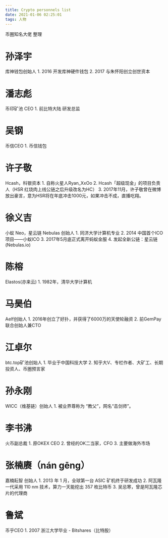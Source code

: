 ```yaml
---
title: Crypto personnels list
date: 2021-01-06 02:25:01
tags: 人物
---
```


币圈知名大佬 整理

# 孙泽宇

库神钱包创始人
    1. 2016 开发库神硬件钱包
    2. 2017 与朱怀阳创立创世资本

# 潘志彪

币印矿池 CEO
    1. 前比特大陆 研发总监

# 吴钢

币信CEO
    1. 币信钱包

# 许子敬

Hcash，科银资本
    1. 自称火星人Ryan_XxOo
    2. Hcash「超级现金」的项目负责人（HSR 红烧肉上线公链之后升级改名为HC）
    3. 2017年11月，许子敬曾在微博放出豪言，意为HSR将在年底冲击1000元，如果冲击不成，直播吃翔。

# 徐义吉

小蚁 Neo，星云链 Nebulas 创始人
    1. 同济大学计算机专业
    2. 2014 中国首个ICO项目——小蚁ICO
    3. 2017年5月底正式离开蚂蚁金服
    4. 发起全新公链：星云链(Nebulas.io)

# 陈榕

Elastos(亦来云)
    1. 1982年，清华大学计算机

# 马昊伯

Aelf创始人
    1. 2016年创立了好扑，并获得了6000万的天使轮融资
    2. 前GemPay联合创始人兼CTO

# 江卓尔

btc.top矿池创始人
    1. 毕业于中国科技大学
    2. 知乎大V、专栏作者、大矿工、长期投资人、币圈预言家

# 孙永刚

WICC（维基链）创始人
    1. 被业界尊称为 “教父”，网名“击剑师”。

# 李书沸

火币副总裁
    1. 原OKEX CEO
    2. 曾经的OK二当家，CFO
    3. 主要做海外市场

# 张楠赓（nán gēng）

嘉楠耘智 创始人
    1. 2013 年 1 月，全球第一台 ASIC 矿机终于研发成功
    2. 阿瓦隆一代采用 110 nm 技术，算力一天能挖出 357 枚比特币
    3. 吴忌寒，曾是阿瓦隆芯片的代理商

# 鲁斌

币乎CEO
    1. 2007 浙江大学毕业 - Bitshares（比特股）
